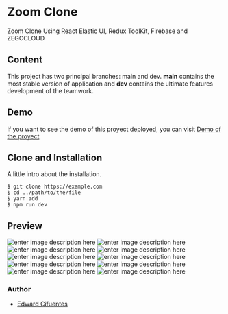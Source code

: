 # [](https://github.com/CIFU1199/Portafolio-/tree/main)Zoom Clone

Zoom Clone Using React Elastic UI, Redux ToolKit, Firebase and ZEGOCLOUD 

## Content

This project has two principal branches: main and dev. **main** contains the most stable version of application and **dev** contains the ultimate features development of the teamwork.

## Demo

If you want to see the demo of this proyect deployed, you can visit [Demo of the proyect](https://zoom-clone-cifu1199.netlify.app)

## Clone and Installation



A little intro about the installation. 
```
$ git clone https://example.com
$ cd ../path/to/the/file
$ yarn add 
$ npm run dev
```




## Preview

![enter image description here](https://i.ibb.co/mSrNX8r/zoom-clone-login.jpg)
![enter image description here](https://i.ibb.co/k0wk4WJ/zoom-clone-dashboard.jpg)
![enter image description here](https://i.ibb.co/kX0sLfc/zoom-clone-create-meeting.jpg)
![enter image description here](https://i.ibb.co/dBRH82r/zoom-clone-create-1-on-1.jpg)
![enter image description here](https://i.ibb.co/0DpB8dv/zoom-clone-create-video-conference.jpg)
![enter image description here](https://i.ibb.co/C0P6MCJ/zoom-clone-my-meetings.jpg)
![enter image description here](https://i.ibb.co/HXbWfQM/zoom-clone-edit-meeting.jpg)
![enter image description here](https://i.ibb.co/chbpXsR/zoom-clone-all-meetings.jpg)
![enter image description here](https://i.ibb.co/ZSKR55F/zoom-clone-join-meeting.jpg)
![enter image description here](https://i.ibb.co/4K69Nfv/zoom-clone-meeting.jpg)


### Author

 - [Edward Cifuentes](https://github.com/CIFU1199)
 
